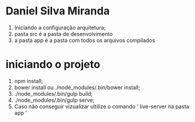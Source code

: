 # Daniel Silva Miranda

1. Iniciando a configuração arquitetura;
2. pasta src é a pasta de desenvolvimento
3. a pasta app é a pasta com todos os arquivos compilados

# iniciando o projeto

1. npm install;
2. bower install ou ./node_modules/.bin/bower install;
3. ./node_modules/.bin/gulp build;
4. ./node_modules/.bin/gulp serve;
5. Caso não conseguir vizualizar ultilize o comando ' live-server na pasta app '

